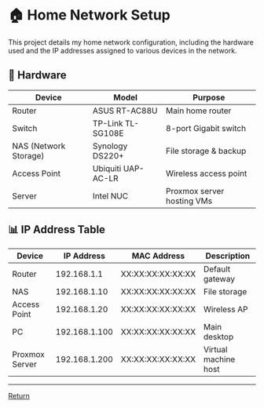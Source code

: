 # 🏠 Home Network Setup

This project details my home network configuration, including the hardware used and the IP addresses assigned to various devices in the network.

## 🔧 Hardware

| Device              | Model              | Purpose                   |
|---------------------|--------------------|---------------------------|
| Router              | ASUS RT-AC88U      | Main home router          |
| Switch              | TP-Link TL-SG108E  | 8-port Gigabit switch     |
| NAS (Network Storage)| Synology DS220+    | File storage & backup     |
| Access Point        | Ubiquiti UAP-AC-LR | Wireless access point     |
| Server              | Intel NUC          | Proxmox server hosting VMs|

## 📊 IP Address Table

| Device              | IP Address         | MAC Address               | Description                |
|---------------------|--------------------|---------------------------|----------------------------|
| Router              | 192.168.1.1        | XX:XX:XX:XX:XX:XX         | Default gateway            |
| NAS                 | 192.168.1.10       | XX:XX:XX:XX:XX:XX         | File storage               |
| Access Point        | 192.168.1.20       | XX:XX:XX:XX:XX:XX         | Wireless AP                |
| PC                  | 192.168.1.100      | XX:XX:XX:XX:XX:XX         | Main desktop               |
| Proxmox Server      | 192.168.1.200      | XX:XX:XX:XX:XX:XX         | Virtual machine host       |

---

[Return](./Front%20page.md)